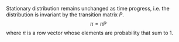 Stationary distribution remains unchanged as time progress, i.e. the distribution is invariant by the transition matrix $P$.
$$\pi = \pi P$$
where $\pi$ is a row vector whose elements are probability that sum to 1.